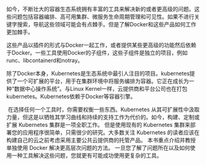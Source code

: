 ​	如今，不断壮大的容器生态系统拥有丰富的工具来解决新的或者更高级的问题。这些问题包括容器编排、高可用集群、微服务生命周期管理和可见性。如果不进行关键字搜索，导航这些领域可能会有点棘手。但是了解Docker和这些产品如何工作更加棘手。 

​	这些产品以插件的形式与Docker一起工作，或者提供某些更高级的功能然后依赖于Docker。一些工具使用Docker的子组件，这些子组件是独立的项目，例如runc、libcontainerd和notray。

​	除了Docker本身，Kubernetes是生态系统中最引人注目的项目。kubernetes提供了一个可扩展的平台，用于在集群环境中将服务编排为容器。它正在成长为一种“数据中心操作系统”。与Linux Kernel一样，云提供商和平台公司也在打包kubernetes。Kubernetes依赖于Docker等容器引擎。

​	在选择任何一个工具时，你需要权衡一些东西。Kubernetes 从其可扩展性中汲取力量，但这是以牺牲其学习曲线和持续的支持工作为代价的。如今，构建、定制或扩展 Kubernetes 集群是一项全职工作。 但是使用现有的 Kubernetes 集群来部署您的应用程序很简单，只需很少的研究。大多数关注 Kubernetes 的读者应该在构建自己的云之前考虑采用主要公共云提供商的托管产品。 本书重点介绍并教授单独使用 Docker 解决更高层次问题的方法。 一旦您了解了问题所在以及如何使用一种工具解决这些问题，您就更有可能成功使用更复杂的工具。